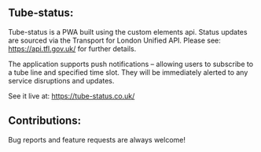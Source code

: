 ## Tube-status:

Tube-status is a PWA built using the custom elements api.
Status updates are sourced via the Transport for London Unified API. Please see: https://api.tfl.gov.uk/ for further details.

The application supports push notifications – allowing users to subscribe to a tube line and specified time slot. They will be immediately alerted to any service disruptions and updates.

See it live at: https://tube-status.co.uk/

## Contributions:
Bug reports and feature requests are always welcome!
